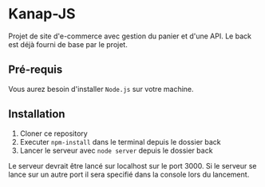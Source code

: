# Kanap-JS

Projet de site d'e-commerce avec gestion du panier et d'une API. Le back est déjà fourni de base par le projet.

## Pré-requis

Vous aurez besoin d'installer ``Node.js`` sur votre machine.

## Installation

1. Cloner ce repository
2. Executer ``npm-install`` dans le terminal depuis le dossier back
3. Lancer le serveur avec ``node server`` depuis le dossier back

Le serveur devrait être lancé sur localhost sur le port 3000. Si le serveur se lance sur un autre port il sera specifié dans la console lors du lancement.


